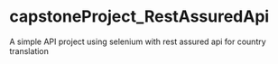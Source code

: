 # capstoneProject_RestAssuredApi
A simple API project using selenium with rest assured api for country translation
